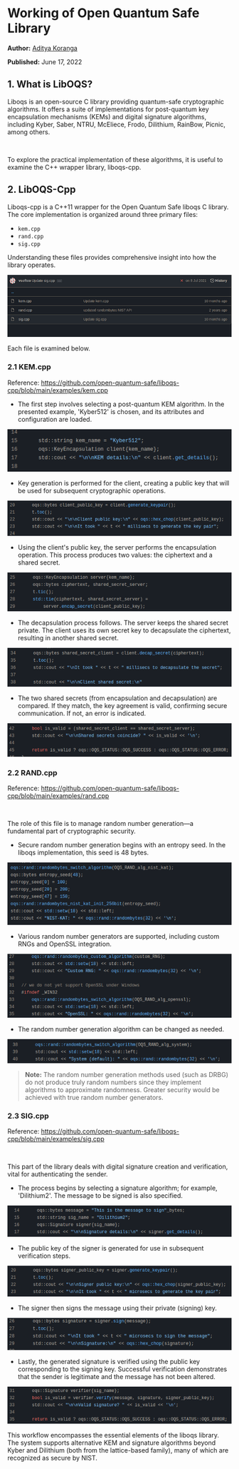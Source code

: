 # Working of Open Quantum Safe Library

**Author:** [Aditya Koranga](https://www.linkedin.com/in/aditya-koranga/)

**Published:** June 17, 2022

## 1. What is LibOQS?

Liboqs is an open-source C library providing quantum-safe cryptographic algorithms. It offers a suite of implementations for post-quantum key encapsulation mechanisms (KEMs) and digital signature algorithms, including Kyber, Saber, NTRU, McEliece, Frodo, Dilithium, RainBow, Picnic, among others.

<br>

To explore the practical implementation of these algorithms, it is useful to examine the C++ wrapper library, liboqs-cpp.

## 2. LibOQS-Cpp

Liboqs-cpp is a C++11 wrapper for the Open Quantum Safe liboqs C library. The core implementation is organized around three primary files:

- `kem.cpp`
- `rand.cpp`
- `sig.cpp`

Understanding these files provides comprehensive insight into how the library operates.

![alt text](./images/working-of-oqslib/oqs-lib-01.png)

Each file is examined below.

### 2.1 KEM.cpp

Reference: https://github.com/open-quantum-safe/liboqs-cpp/blob/main/examples/kem.cpp

- The first step involves selecting a post-quantum KEM algorithm. In the presented example, 'Kyber512' is chosen, and its attributes and configuration are loaded.

![alt text](./images/working-of-oqslib/oqs-lib-02.png)

- Key generation is performed for the client, creating a public key that will be used for subsequent cryptographic operations.

![alt text](./images/working-of-oqslib/oqs-lib-03.png)

- Using the client's public key, the server performs the encapsulation operation. This process produces two values: the ciphertext and a shared secret.

![alt text](./images/working-of-oqslib/oqs-lib-04.png)

- The decapsulation process follows. The server keeps the shared secret private. The client uses its own secret key to decapsulate the ciphertext, resulting in another shared secret.

![alt text](./images/working-of-oqslib/oqs-lib-05.png)

- The two shared secrets (from encapsulation and decapsulation) are compared. If they match, the key agreement is valid, confirming secure communication. If not, an error is indicated.

![alt text](./images/working-of-oqslib/oqs-lib-06.png)

### 2.2 RAND.cpp

Reference: https://github.com/open-quantum-safe/liboqs-cpp/blob/main/examples/rand.cpp

<br>

The role of this file is to manage random number generation—a fundamental part of cryptographic security.

- Secure random number generation begins with an entropy seed. In the liboqs implementation, this seed is 48 bytes.

![alt text](./images/working-of-oqslib/oqs-lib-07.png)

- Various random number generators are supported, including custom RNGs and OpenSSL integration.

![alt text](./images/working-of-oqslib/oqs-lib-08.png)

- The random number generation algorithm can be changed as needed.

![alt text](./images/working-of-oqslib/oqs-lib-09.png)

> **Note:** The random number generation methods used (such as DRBG) do not produce truly random numbers since they implement algorithms to approximate randomness. Greater security would be achieved with true random number generators.

### 2.3 SIG.cpp

Reference: https://github.com/open-quantum-safe/liboqs-cpp/blob/main/examples/sig.cpp

<br>

This part of the library deals with digital signature creation and verification, vital for authenticating the sender.

- The process begins by selecting a signature algorithm; for example, 'Dilithium2'. The message to be signed is also specified.

![alt text](./images/working-of-oqslib/oqs-lib-10.png)

- The public key of the signer is generated for use in subsequent verification steps.

![alt text](./images/working-of-oqslib/oqs-lib-11.png)

- The signer then signs the message using their private (signing) key.

![alt text](./images/working-of-oqslib/oqs-lib-12.png)

- Lastly, the generated signature is verified using the public key corresponding to the signing key. Successful verification demonstrates that the sender is legitimate and the message has not been altered.

![alt text](./images/working-of-oqslib/oqs-lib-13.png)

This workflow encompasses the essential elements of the liboqs library. The system supports alternative KEM and signature algorithms beyond Kyber and Dilithium (both from the lattice-based family), many of which are recognized as secure by NIST.
